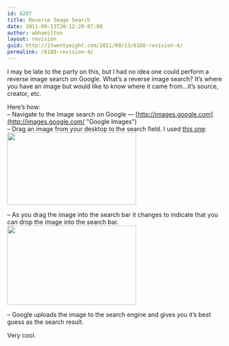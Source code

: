 ```yaml
---
id: 6207
title: Reverse Image Search
date: 2011-09-13T20:12:29-07:00
author: wbhamilton
layout: revision
guid: http://1twentyeight.com/2011/09/13/6188-revision-4/
permalink: /6188-revision-4/
---
```

I may be late to the party on this, but I had no idea one could perform a reverse image search on Google. What&#8217;s a reverse image search? It&#8217;s where you have an image but would like to know where it came from&#8230;it&#8217;s source, creator, etc.

Here&#8217;s how:  
&#8211; Navigate to the Image search on Google — [http://images.google.com](http://images.google.com/ "Google Images")  
&#8211; Drag an image from your desktop to the search field. I used [this one](http://www.flickr.com/photos/48889052497@N01/5942574303):  
<img class="alignnone size-medium wp-image-6189" title="5942574303_095319fa4e_b" src="http://1twentyeight.com/wp-content/uploads/2011/07/5942574303_095319fa4e_b-300x168.jpg" alt="" width="300" height="168" srcset="http://1twentyeight.com/wp-content/uploads/2011/07/5942574303_095319fa4e_b-300x168.jpg 300w, http://1twentyeight.com/wp-content/uploads/2011/07/5942574303_095319fa4e_b.jpg 1024w" sizes="(max-width: 300px) 100vw, 300px" /> 

&#8211; As you drag the image into the search bar it changes to indicate that you can drop the image into the search bar.  
[<img class="alignnone size-medium wp-image-6190" title="Google Chrome" src="http://1twentyeight.com/wp-content/uploads/2011/07/Google-Chrome-300x184.png" alt="" width="300" height="184" srcset="http://1twentyeight.com/wp-content/uploads/2011/07/Google-Chrome-300x184.png 300w, http://1twentyeight.com/wp-content/uploads/2011/07/Google-Chrome.png 929w" sizes="(max-width: 300px) 100vw, 300px" />](http://1twentyeight.com/wp-content/uploads/2011/07/Google-Chrome.png)

&#8211; Google uploads the image to the search engine and gives you it&#8217;s best guess as the search result.

Very cool.